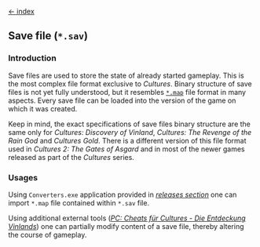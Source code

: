 [← index](../index.md)

## Save file (`*.sav`)

### Introduction

Save files are used to store the state of already started gameplay. This is the
most complex file format exclusive to *Cultures*. Binary structure of save
files is not yet fully understood, but it resembles [`*.map`](map.md) file
format in many aspects. Every save file can be loaded into the version of the
game on which it was created.

Keep in mind, the exact specifications of save files
binary structure are the same only for *Cultures: Discovery of Vinland*,
*Cultures: The Revenge of the Rain God* and *Cultures Gold*. There is a
different version of this file format used in *Cultures 2: The Gates of
Asgard* and in most of the newer games released as part of the *Cultures*
series.

### Usages

Using `Converters.exe` application provided in [*releases section*](https://github.com/Mikulus6/Cultures-map-editor/releases)
one can import `*.map` file contained within `*.sav` file.

Using additional external tools ([*PC: Cheats für Cultures - Die Entdeckung Vinlands*](https://www.mogelpower.de/cheats/Cultures-Die-Entdeckung_PC_8556.html))
one can partially modify content of a save file, thereby altering the course
of gameplay.
